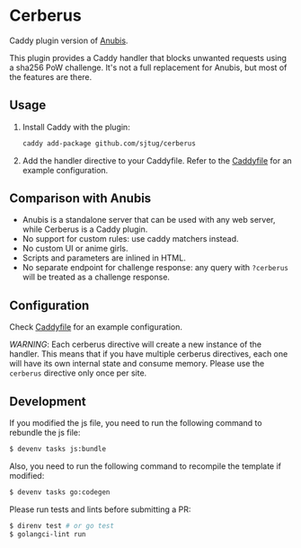 # Cerberus

Caddy plugin version of [Anubis](https://github.com/TecharoHQ/anubis/).

This plugin provides a Caddy handler that blocks unwanted requests using a sha256 PoW challenge.
It's not a full replacement for Anubis, but most of the features are there.

## Usage

1. Install Caddy with the plugin:
   ```bash
   caddy add-package github.com/sjtug/cerberus
   ```
2. Add the handler directive to your Caddyfile. Refer to the [Caddyfile](Caddyfile) for an example configuration.

## Comparison with Anubis

- Anubis is a standalone server that can be used with any web server, while Cerberus is a Caddy plugin.
- No support for custom rules: use caddy matchers instead.
- No custom UI or anime girls.
- Scripts and parameters are inlined in HTML.
- No separate endpoint for challenge response: any query with `?cerberus` will be treated as a challenge response.

## Configuration

Check [Caddyfile](Caddyfile) for an example configuration.

*WARNING*: Each cerberus directive will create a new instance of the handler. This means that if you have multiple cerberus directives, each one will have its own internal state and consume memory. Please use the `cerberus` directive only once per site.

## Development

If you modified the js file, you need to run the following command to rebundle the js file:
```bash
$ devenv tasks js:bundle
```

Also, you need to run the following command to recompile the template if modified:
```bash
$ devenv tasks go:codegen
```

Please run tests and lints before submitting a PR:
```bash
$ direnv test # or go test
$ golangci-lint run
```